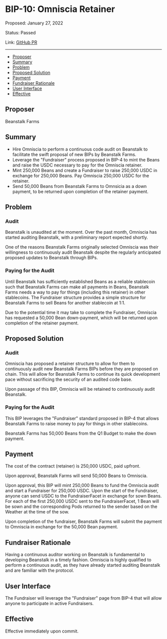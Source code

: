 # BIP-10: Omniscia Retainer

Proposed: January 27, 2022

Status: Passed

Link: [GitHub PR](https://github.com/BeanstalkFarms/Beanstalk/pull/42)

---

- [Proposer](#proposer)
- [Summary](#summary)
- [Problem](#problem)
- [Proposed Solution](#proposed-solution)
- [Payment](#payment)
- [Fundraiser Rationale](#fundraiser-rationale)
- [User Interface](#user-interface)
- [Effective](#effective)

## Proposer

Beanstalk Farms

## Summary

- Hire Omniscia to perform a continuous code audit on Beanstalk to facilitate the swift proposal of new BIPs by Beanstalk Farms.
- Leverage the "Fundraiser" process proposed in BIP-4 to mint the Beans and raise the USDC necessary to pay for the Omniscia retainer.
- Mint 250,000 Beans and create a Fundraiser to raise 250,000 USDC in exchange for 250,000 Beans. Pay Omniscia 250,000 USDC for the retainer.
- Send 50,000 Beans from Beanstalk Farms to Omnsicia as a down payment, to be returned upon completion of the retainer payment.

## Problem

### Audit

Beanstalk is unaudited at the moment.  Over the past month, Omniscia has started auditing Beanstalk, with a preliminary report expected shortly. 

One of the reasons Beanstalk Farms originally selected Omniscia was their willingness to continuously audit Beanstalk despite the regularly anticipated proposed updates to Beanstalk through BIPs. 

### Paying for the Audit

Until Beanstalk has sufficiently established Beans as a reliable stablecoin such that Beanstalk Farms can make all payments in Beans, Beanstalk Farms needs a way to pay for things (including this retainer) in other stablecoins. The Fundraiser structure provides a simple structure for Beanstalk Farms to sell Beans for another stablecoin at 1:1.

Due to the potential time it may take to complete the Fundraiser, Omniscia has requested a 50,000 Bean down-payment, which will be returned upon completion of the retainer payment.

## Proposed Solution

### Audit

Omniscia has proposed a retainer structure to allow for them to continuously audit new Beanstalk Farms BIPs before they are proposed on chain. This will allow for Beanstalk Farms to continue its quick development pace without sacrificing the security of an audited code base. 

Upon passage of this BIP, Omniscia will be retained to continuously audit Beanstalk. 

### Paying for the Audit

This BIP leverages the "Fundraiser" standard proposed in BIP-4 that allows Beanstalk Farms to raise money to pay for things in other stablecoins.

Beanstalk Farms has 50,000 Beans from the Q1 Budget to make the down payment. 

## Payment

The cost of the contract (retainer) is 250,000 USDC, paid upfront.

Upon approval, Beanstalk Farms will send 50,000 Beans to Omniscia. 

Upon approval, this BIP will mint 250,000 Beans to fund the Omniscia audit and start a Fundraiser for 250,000 USDC. Upon the start of the Fundraiser, anyone can send USDC to the FundraiserFacet in exchange for sown Beans. For each of the first 250,000 USDC sent to the FundraiserFacet, 1 Bean will be sown and the corresponding Pods returned to the sender based on the Weather at the time of the sow.

Upon completion of the fundraiser, Beanstalk Farms will submit the payment to Omniscia in exchange for the 50,000 Bean payment.

## Fundraiser Rationale

Having a continuous auditor working on Beanstalk is fundamental to developing Beanstalk in a timely fashion. Omniscia is highly qualified to perform a continuous audit, as they have already started auditing Beanstalk and are familiar with the protocol. 

## User Interface

The Fundraiser will leverage the "Fundraiser" page from BIP-4 that will allow anyone to participate in active Fundraisers.

## Effective

Effective immediately upon commit.
